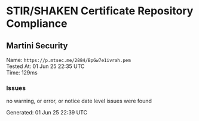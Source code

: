 # STIR/SHAKEN Certificate Repository Compliance

## Martini Security

Name: `https://p.mtsec.me/2884/BpGw7e1ivrah.pem`\
Tested At: 01 Jun 25 22:35 UTC\
Time: 129ms

### Issues

no warning, or error, or notice date level issues were found

Generated: 01 Jun 25 22:39 UTC